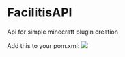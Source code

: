 # FacilitisAPI
Api for simple minecraft plugin creation

Add this to your pom.xml:
[![](https://jitpack.io/v/MrLiam2614/FacilitisAPI.svg)](https://jitpack.io/#MrLiam2614/FacilitisAPI)
